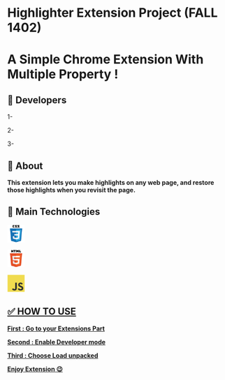 # Highlighter Extension Project (FALL 1402) 


<div align="Left">
  <h1>A Simple Chrome Extension With Multiple Property !</h3>
</div>

 ## :memo: Developers ##

  1-
  
  2-
  
  3-


## :dart: About ##

**This extension lets you make highlights on any web page, and restore those highlights when you revisit the page.**


## :rocket: Main Technologies ##

<p align="left">   <a href="https://www.w3schools.com/css/" target="_blank" rel="noreferrer"> <img src="https://raw.githubusercontent.com/devicons/devicon/master/icons/css3/css3-original-wordmark.svg" alt="css3" width="40" height="40"/> </a> 
  
  <a href="https://www.w3.org/html/" target="_blank" rel="noreferrer"> <img src="https://raw.githubusercontent.com/devicons/devicon/master/icons/html5/html5-original-wordmark.svg" alt="html5" width="40" height="40"/> </a>  
  
  <a href="https://developer.mozilla.org/en-US/docs/Web/JavaScript" target="_blank" rel="noreferrer"> <img src="https://raw.githubusercontent.com/devicons/devicon/master/icons/javascript/javascript-original.svg" alt="javascript" width="40" height="40"/> </a> <a href="https://www.mysql.com/" target="_blank" rel="noreferrer"> 

</p>



  


## :white_check_mark: HOW TO USE ##

  **First : Go to your Extensions Part**
 
 **Second : Enable Developer mode** 
 
  **Third : Choose Load unpacked** 
 
  **Enjoy Extension 😉** 
